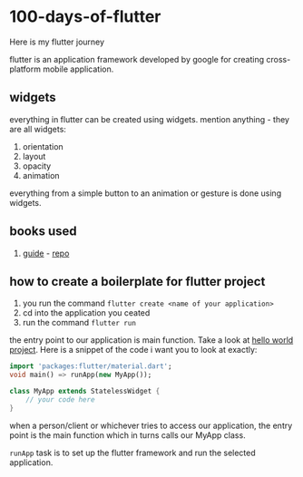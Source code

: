 # 100-days-of-flutter

Here is my flutter journey

flutter is an application framework developed by google for creating cross-platform mobile application.

## widgets

everything in flutter can be created using widgets. mention anything - they are all widgets:

1. orientation
2. layout
3. opacity
4. animation

everything from a simple button to an animation or gesture is done using widgets.

## books used

1. [guide](./resources/vdoc.pub_google-flutter-mobile-development-quick-start-guide%20(1).pdf) - [repo](https:/​/​github.com/​PacktPublishing/​Flutter-​Quick-​Start-​Guide/​tree/​master/​sample_​app)

## how to create a boilerplate for flutter project

1. you run the command `flutter create <name of your application>`
2. cd into the application you ceated
3. run the command `flutter run`

the entry point to our application is main function. Take a look at [hello world project](./day-0/hello_ultiverse/lib/main.dart). Here is a snippet of the code i want you to look at exactly:

```dart
import 'packages:flutter/material.dart';
void main() => runApp(new MyApp());

class MyApp extends StatelessWidget {
    // your code here
}

```

when a person/client or whichever tries to access our application, the entry point is the main function which in turns calls our MyApp class.

`runApp` task is to set up the flutter framework and run the selected application.
